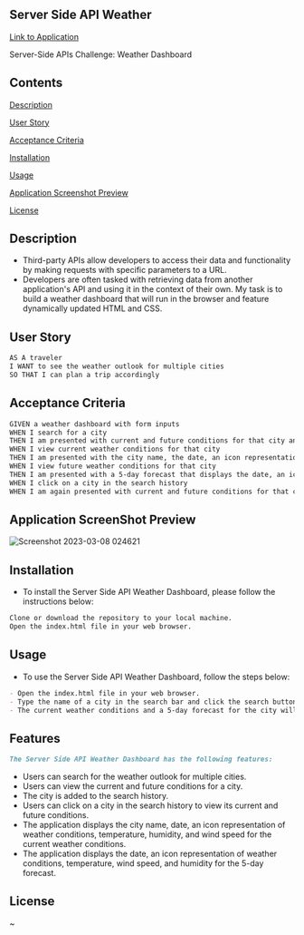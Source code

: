 ## Server Side API Weather

[Link to Application](https://almoral323.github.io/Weather-Dashboard-SS-API/)

Server-Side APIs Challenge: Weather Dashboard

## Contents

[Description](#description)

[User Story](#userstory)

[Acceptance Criteria](#acceptancecriteria)

[Installation](#installation)

[Usage](#usage)

[Application Screenshot Preview](#application-screenshot-preview)

[License](#license)

## Description

- Third-party APIs allow developers to access their data and functionality by making requests with specific parameters to a URL.
- Developers are often tasked with retrieving data from another application's API and using it in the context of their own.
  My task is to build a weather dashboard that will run in the browser and feature dynamically updated HTML and CSS.

## User Story

```md
AS A traveler
I WANT to see the weather outlook for multiple cities
SO THAT I can plan a trip accordingly
```

## Acceptance Criteria

```md
GIVEN a weather dashboard with form inputs
WHEN I search for a city
THEN I am presented with current and future conditions for that city and that city is added to the search history
WHEN I view current weather conditions for that city
THEN I am presented with the city name, the date, an icon representation of weather conditions, the temperature, the humidity, and the the wind speed
WHEN I view future weather conditions for that city
THEN I am presented with a 5-day forecast that displays the date, an icon representation of weather conditions, the temperature, the wind speed, and the humidity
WHEN I click on a city in the search history
WHEN I am again presented with current and future conditions for that city
```

## Application ScreenShot Preview

![Screenshot 2023-03-08 024621](https://user-images.githubusercontent.com/113931387/223652653-c1009f96-717d-4657-b075-7cf248047963.png)


## Installation

- To install the Server Side API Weather Dashboard, please follow the instructions below:

```md
Clone or download the repository to your local machine.
Open the index.html file in your web browser.
```

## Usage

- To use the Server Side API Weather Dashboard, follow the steps below:

```md
- Open the index.html file in your web browser.
- Type the name of a city in the search bar and click the search button or press the enter key.
- The current weather conditions and a 5-day forecast for the city will be displayed.
```

## Features

```md
The Server Side API Weather Dashboard has the following features:
```

- Users can search for the weather outlook for multiple cities.
- Users can view the current and future conditions for a city.
- The city is added to the search history.
- Users can click on a city in the search history to view its current and future conditions.
- The application displays the city name, date, an icon representation of weather conditions, temperature, humidity, and wind speed for the current weather conditions.
- The application displays the date, an icon representation of weather conditions, temperature, wind speed, and humidity for the 5-day forecast.

## License

~
